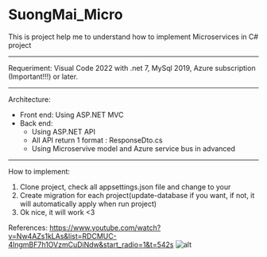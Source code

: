 # SuongMai_Micro

This is project help me to understand how to implement Microservices in C# project
********************
Requeriment: Visual Code 2022 with .net 7, MySql 2019, Azure subscription (Important!!!) or later.
********************
Architecture: 
- Front end: Using ASP.NET MVC
- Back end:
  + Using ASP.NET API
  + All API return 1 format : ResponseDto.cs
  + Using Microservive model and Azure service bus in advanced
********************
How to implement:
  1. Clone project, check all appsettings.json file and change to your
  2. Create migration for each project(update-database if you want, if not, it will automatically apply when run project)
  3. Ok nice, it will work <3
     
References: https://www.youtube.com/watch?v=Nw4AZs1kLAs&list=RDCMUC-4lngmBF7h1OVzmCuDiNdw&start_radio=1&t=542s
![alt](https://scontent.fsgn5-11.fna.fbcdn.net/v/t1.15752-9/379630721_692106062405496_8409236234611633978_n.jpg?_nc_cat=110&ccb=1-7&_nc_sid=ae9488&_nc_ohc=fbdPi1CDzGIAX_rjXJv&_nc_ht=scontent.fsgn5-11.fna&oh=03_AdTl6ODZBmFLVyGIt-jughZ5fJm-ErBXGvL5FoJ2hQjlNw&oe=6535B0F2)
